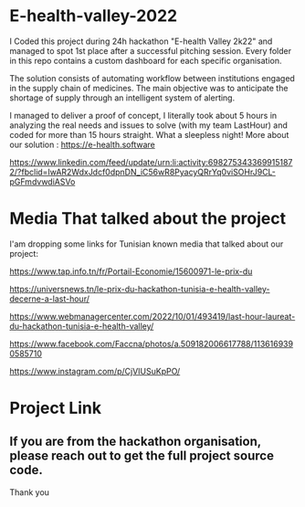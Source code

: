 # E-health-valley-2022
I Coded this project during 24h hackathon "E-health Valley 2k22" and managed to spot 1st place after a successful pitching session.
Every folder in this repo contains a custom dashboard for each specific organisation.

The solution consists of automating workflow between institutions engaged in the supply chain of medicines.
The main objective was to anticipate the shortage of supply through an intelligent system of alerting.


I managed to deliver a proof of concept, I literally took about 5 hours in analyzing the real needs and issues to solve (with my team LastHour) and coded for more than 15 hours straight. What a sleepless night!
More about our solution : 
https://e-health.software

https://www.linkedin.com/feed/update/urn:li:activity:6982753433699151872/?fbclid=IwAR2WdxJdcf0dpnDN_iC56wR8PyacyQRrYq0viSOHrJ9CL-pGFmdvwdiASVo

# Media That talked about the project
I'am dropping some links for Tunisian known media that talked about our project:

https://www.tap.info.tn/fr/Portail-Economie/15600971-le-prix-du

https://universnews.tn/le-prix-du-hackathon-tunisia-e-health-valley-decerne-a-last-hour/

https://www.webmanagercenter.com/2022/10/01/493419/last-hour-laureat-du-hackathon-tunisia-e-health-valley/

https://www.facebook.com/Faccna/photos/a.509182006617788/1136169390585710

https://www.instagram.com/p/CjVIUSuKpPO/



# Project Link
If you are from the hackathon organisation, please reach out to get the full project source code.
------
Thank you
